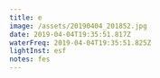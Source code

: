```yaml
---
title: e
image: /assets/20190404_201852.jpg
date: 2019-04-04T19:35:51.817Z
waterFreq: 2019-04-04T19:35:51.825Z
lightInst: esf
notes: fes
---
```


